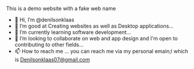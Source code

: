 This is a demo website with a fake web name


- 👋 Hi, I’m @denilsonklaas
- 👀 I’m good at Creating websites as well as Desktop applications...
- 🌱 I’m currently learning software development...
- 💞️ I’m looking to collaborate on web and app design and I'm open to contributing to other fields...
- 📫 How to reach me ... you can reach me via my personal emain;l which is Denilsonklaas07@gmail.com


